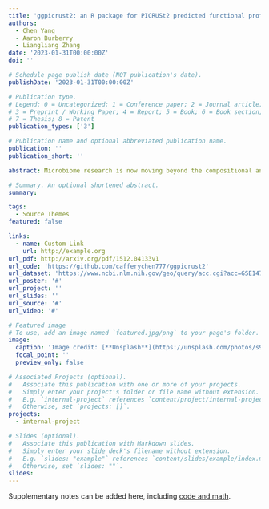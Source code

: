```yaml
---
title: 'ggpicrust2: an R package for PICRUSt2 predicted functional profile analysis and visualization'
authors:
  - Chen Yang
  - Aaron Burberry
  - Liangliang Zhang
date: '2023-01-31T00:00:00Z'
doi: ''

# Schedule page publish date (NOT publication's date).
publishDate: '2023-01-31T00:00:00Z'

# Publication type.
# Legend: 0 = Uncategorized; 1 = Conference paper; 2 = Journal article;
# 3 = Preprint / Working Paper; 4 = Report; 5 = Book; 6 = Book section;
# 7 = Thesis; 8 = Patent
publication_types: ['3']

# Publication name and optional abbreviated publication name.
publication: ''
publication_short: ''

abstract: Microbiome research is now moving beyond the compositional analysis of microbial taxa in a sample. Increasing evidence from large human microbiome studies suggests that functional consequences of changes in the intestinal microbiome may provide more power for studying their impact on inflammation and immune responses. Although 16S rRNA analysis is one of the most popular and a cost-effective method to profile the microbial compositions, marker-gene sequencing cannot provide direct information about the functional genes that are present in the genomes of community members. Bioinformatic tools have been developed to predict microbiome function with 16S rRNA gene data. Among them, PICRUSt2 has become one of the most popular functional profile predic-tion tools, which generates community-wide pathway abundances. However, no state-of-art infer-ence tools are available to test the differences in pathway abundances between comparison groups. We have developed ggpicrust2, an R package, to do extensive differential abundance(DA) analyses and provide publishable visualization to highlight the signals.

# Summary. An optional shortened abstract.
summary: 

tags:
  - Source Themes
featured: false

links:
  - name: Custom Link
    url: http://example.org
url_pdf: http://arxiv.org/pdf/1512.04133v1
url_code: 'https://github.com/cafferychen777/ggpicrust2'
url_dataset: 'https://www.ncbi.nlm.nih.gov/geo/query/acc.cgi?acc=GSE147325'
url_poster: '#'
url_project: ''
url_slides: ''
url_source: '#'
url_video: '#'

# Featured image
# To use, add an image named `featured.jpg/png` to your page's folder.
image:
  caption: 'Image credit: [**Unsplash**](https://unsplash.com/photos/s9CC2SKySJM)'
  focal_point: ''
  preview_only: false

# Associated Projects (optional).
#   Associate this publication with one or more of your projects.
#   Simply enter your project's folder or file name without extension.
#   E.g. `internal-project` references `content/project/internal-project/index.md`.
#   Otherwise, set `projects: []`.
projects:
  - internal-project

# Slides (optional).
#   Associate this publication with Markdown slides.
#   Simply enter your slide deck's filename without extension.
#   E.g. `slides: "example"` references `content/slides/example/index.md`.
#   Otherwise, set `slides: ""`.
slides:
---
```


Supplementary notes can be added here, including [code and math](https://wowchemy.com/docs/content/writing-markdown-latex/).
